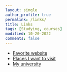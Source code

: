 ```yaml
---
layout: single
author_profile: true
permalink: /links/
title: Links
tags: [Studying, courses]
modified: 10-20-2022
comments: false
---
```



* [Favorite website][def2]
* [Places I want to visit](http://fa.tripyar.com)
* [My university](http://www.iust.ac.ir)


[def]: http://myuniversity.com
[def2]: http://ketabism.ir